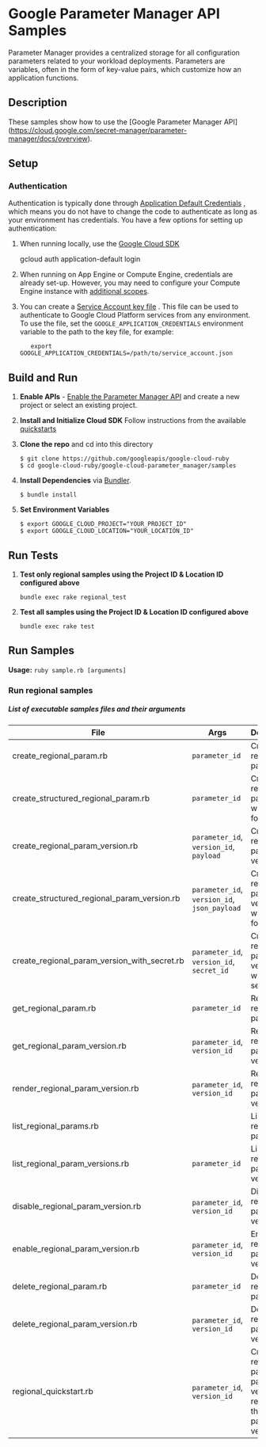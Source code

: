 # Google Parameter Manager API Samples

Parameter Manager provides a centralized storage for all configuration parameters related to your workload deployments.
Parameters are variables, often in the form of key-value pairs, which customize how an application functions.

## Description

These samples show how to use the [Google Parameter Manager API]
(https://cloud.google.com/secret-manager/parameter-manager/docs/overview).

## Setup

### Authentication

Authentication is typically done through [Application Default Credentials](https://cloud.google.com/docs/authentication#getting_credentials_for_server-centric_flow)
, which means you do not have to change the code to authenticate as long as your
environment has credentials. You have a few options for setting up
authentication:

1.  When running locally, use the [Google Cloud SDK](https://cloud.google.com/sdk/)

    gcloud auth application-default login

1.  When running on App Engine or Compute Engine, credentials are already set-up.
    However, you may need to configure your Compute Engine instance with
    [additional scopes](https://cloud.google.com/compute/docs/authentication#using).

1.  You can create a [Service Account key file](https://cloud.google.com/docs/authentication#service_accounts)
    . This file can be used to authenticate to Google Cloud Platform services from
    any environment. To use the file, set the `GOOGLE_APPLICATION_CREDENTIALS`
    environment variable to the path to the key file, for example:

           export GOOGLE_APPLICATION_CREDENTIALS=/path/to/service_account.json

## Build and Run

1.  **Enable APIs** - [Enable the Parameter Manager API](https://console.cloud.google.com/flows/enableapi?apiid=parametermanager.googleapis.com)
    and create a new project or select an existing project.

1.  **Install and Initialize Cloud SDK**
    Follow instructions from the available [quickstarts](https://cloud.google.com/sdk/docs/quickstarts)

1.  **Clone the repo** and cd into this directory

    ```text
    $ git clone https://github.com/googleapis/google-cloud-ruby
    $ cd google-cloud-ruby/google-cloud-parameter_manager/samples
    ```

1.  **Install Dependencies** via [Bundler](https://bundler.io).

    ```text
    $ bundle install
    ```

1.  **Set Environment Variables**

    ```text
    $ export GOOGLE_CLOUD_PROJECT="YOUR_PROJECT_ID"
    $ export GOOGLE_CLOUD_LOCATION="YOUR_LOCATION_ID"
    ```

## Run Tests

1. **Test only regional samples using the Project ID & Location ID configured above**

   ```
   bundle exec rake regional_test
   ```

1. **Test all samples using the Project ID & Location ID configured above**
   ```
   bundle exec rake test
   ```

## Run Samples

**Usage:** `ruby sample.rb [arguments]`

### Run regional samples

##### List of executable samples files and their arguments

| File                                         | Args                                         | Description                                                                          |
| -------------------------------------------- | -------------------------------------------- | ------------------------------------------------------------------------------------ |
| create_regional_param.rb                     | `parameter_id`                               | Creates a regional parameter.                                                        |
| create_structured_regional_param.rb          | `parameter_id`                               | Creates a regional parameter with JSON format.                                       |
| create_regional_param_version.rb             | `parameter_id`, `version_id`, `payload`      | Creates a regional parameter version.                                                |
| create_structured_regional_param_version.rb  | `parameter_id`, `version_id`, `json_payload` | Creates a regional parameter version with JSON format.                               |
| create_regional_param_version_with_secret.rb | `parameter_id`, `version_id`, `secret_id`    | Creates a regional parameter version with a secret.                                  |
| get_regional_param.rb                        | `parameter_id`                               | Retrieves a regional parameter.                                                      |
| get_regional_param_version.rb                | `parameter_id`, `version_id`                 | Retrieves a regional parameter version.                                              |
| render_regional_param_version.rb             | `parameter_id`, `version_id`                 | Renders a regional parameter version.                                                |
| list_regional_params.rb                      |                                              | Lists all regional parameters.                                                       |
| list_regional_param_versions.rb              | `parameter_id`                               | Lists all regional parameter versions.                                               |
| disable_regional_param_version.rb            | `parameter_id`, `version_id`                 | Disables a regional parameter version.                                               |
| enable_regional_param_version.rb             | `parameter_id`, `version_id`                 | Enables a regional parameter version.                                                |
| delete_regional_param.rb                     | `parameter_id`                               | Deletes a regional parameter.                                                        |
| delete_regional_param_version.rb             | `parameter_id`, `version_id`                 | Deletes a regional parameter version.                                                |
| regional_quickstart.rb                       | `parameter_id`, `version_id`                 | Creates a regional parameter, parameter version and retrieves the parameter version. |
